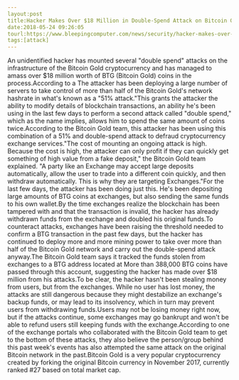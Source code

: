 ```yaml
---
layout:post
title:Hacker Makes Over $18 Million in Double-Spend Attack on Bitcoin Gold Network
date:2018-05-24 09:26:05
tourl:https://www.bleepingcomputer.com/news/security/hacker-makes-over-18-million-in-double-spend-attack-on-bitcoin-gold-network/
tags:[attack]
---
```

An unidentified hacker has mounted several "double spend" attacks on the infrastructure of the Bitcoin Gold cryptocurrency and has managed to amass over $18 million worth of BTG (Bitcoin Gold) coins in the process.According to a The attacker has been deploying a large number of servers to take control of more than half of the Bitcoin Gold's network hashrate in what's known as a "51% attack."This grants the attacker the ability to modify details of blockchain transactions, an ability he's been using in the last few days to perform a second attack called "double spend," which as the name implies, allows him to spend the same amount of coins twice.According to the Bitcoin Gold team, this attacker has been using this combination of a 51% and double-spend attack to defraud cryptocurrency exchange services."The cost of mounting an ongoing attack is high. Because the cost is high, the attacker can only profit if they can quickly get something of high value from a fake deposit," the Bitcoin Gold team explained. "A party like an Exchange may accept large deposits automatically, allow the user to trade into a different coin quickly, and then withdraw automatically. This is why they are targeting Exchanges."For the last few days, the attacker has been doing just this. He's been depositing large amounts of BTG coins at exchanges, but also sending the same funds to his own wallet.By the time exchanges realize the blockchain has been tampered with and that the transaction is invalid, the hacker has already withdrawn funds from the exchange and doubled his original funds.To counteract attacks, exchanges have been raising the threshold needed to confirm a BTG transaction in the past few days, but the hacker has continued to deploy more and more mining power to take over more than half of the Bitcoin Gold network and carry out the double-spend attack anyway.The Bitcoin Gold team says it tracked the funds stolen from exchanges to a BTG address located at More than 388,000 BTG coins have passed through this account, suggesting the hacker has made over $18 million from his attacks.To be clear, the hacker hasn't been stealing money from users, but from the exchanges. While no user has lost money, the attacks are still dangerous because they might destabilize an exchange's backup funds, or may lead to its insolvency, which in turn may prevent users from withdrawing funds.Users may not be losing money right now, but if the attacks continue, some exchanges may go bankrupt and won't be able to refund users still keeping funds with the exchange.According to one of the exchange portals who collaborated with the Bitcoin Gold team to get to the bottom of these attacks, they also believe the person/group behind this past week's events has also attempted the same attack on the original Bitcoin network in the past.Bitcoin Gold is a very popular cryptocurrency created by forking the original Bitcoin currency in November 2017, currently ranked #27 based on total market cap.